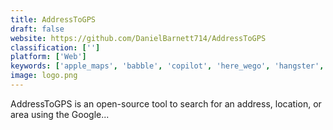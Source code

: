 ```yaml
---
title: AddressToGPS
draft: false 
website: https://github.com/DanielBarnett714/AddressToGPS
classification: ['']
platform: ['Web']
keywords: ['apple_maps', 'babble', 'copilot', 'here_wego', 'hangster', 'lynq_-_the_people_compass', 'maps.me', 'mobile_gmaps', 'navigon', 'navit', 'osmand', 'radiate', 'scout_by_telenav', 'signal', 'tox', 'waze', 'ontracks']
image: logo.png
---
```

AddressToGPS is an open-source tool to search for an address, location, or area using the Google...